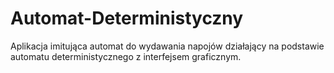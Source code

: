 # Automat-Deterministyczny

Aplikacja imitująca automat do wydawania napojów działający na podstawie automatu deterministycznego z interfejsem graficznym.
